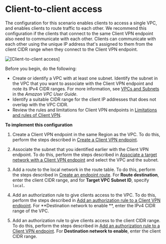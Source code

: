 # Client\-to\-client access<a name="scenario-client-to-client"></a>

The configuration for this scenario enables clients to access a single VPC, and enables clients to route traffic to each other\. We recommend this configuration if the clients that connect to the same Client VPN endpoint also need to communicate with each other\. Clients can communicate with each other using the unique IP address that's assigned to them from the client CIDR range when they connect to the Client VPN endpoint\.

![\[Client-to-client access\]](http://docs.aws.amazon.com/vpn/latest/clientvpn-admin/images/client-vpn-scenario-client-to-client.png)

Before you begin, do the following:
+ Create or identify a VPC with at least one subnet\. Identify the subnet in the VPC that you want to associate with the Client VPN endpoint and note its IPv4 CIDR ranges\. For more information, see [ VPCs and Subnets](https://docs.aws.amazon.com/vpc/latest/userguide/VPC_Subnets.html) in the *Amazon VPC User Guide*\.
+ Identify a suitable CIDR range for the client IP addresses that does not overlap with the VPC CIDR\. 
+ Review the rules and limitations for Client VPN endpoints in [Limitations and rules of Client VPN](what-is.md#what-is-limitations)\.

**To implement this configuration**

1. Create a Client VPN endpoint in the same Region as the VPC\. To do this, perform the steps described in [Create a Client VPN endpoint](cvpn-working-endpoints.md#cvpn-working-endpoint-create)\.

1. Associate the subnet that you identified earlier with the Client VPN endpoint\. To do this, perform the steps described in [Associate a target network with a Client VPN endpoint](cvpn-working-target.md#cvpn-working-target-associate) and select the VPC and the subnet\.

1. Add a route to the local network in the route table\. To do this, perform the steps described in [Create an endpoint route](cvpn-working-routes.md#cvpn-working-routes-create)\. For **Route destination**, enter the client CIDR range, and for **Target VPC Subnet ID**, specify `local`\.

1. Add an authorization rule to give clients access to the VPC\. To do this, perform the steps described in [Add an authorization rule to a Client VPN endpoint](cvpn-working-rules.md#cvpn-working-rule-authorize)\. For **Destination network to enable **, enter the IPv4 CIDR range of the VPC\.

1. Add an authorization rule to give clients access to the client CIDR range\. To do this, perform the steps described in [Add an authorization rule to a Client VPN endpoint](cvpn-working-rules.md#cvpn-working-rule-authorize)\. For **Destination network to enable**, enter the client CIDR range\.